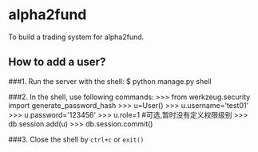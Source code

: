 # alpha2fund
To build a trading system for alpha2fund.

## How to add a user?

###1. Run the server with the shell:
	$ python manage.py shell

###2. In the shell, use following commands:
	>>> from werkzeug.security import generate_password_hash
	>>> u=User()
	>>> u.username='test01'
	>>> u.password='123456'
	>>> u.role=1 #可选,暂时没有定义权限级别
	>>> db.session.add(u)
	>>> db.session.commit()

###3. Close the shell by `ctrl+c` or `exit()`